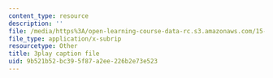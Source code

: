 ```yaml
---
content_type: resource
description: ''
file: /media/https%3A/open-learning-course-data-rc.s3.amazonaws.com/15-071-the-analytics-edge-spring-2017/9b521b52bc395f87a2ee226b2e73e523_0fWDzzMSk8I.vtt
file_type: application/x-subrip
resourcetype: Other
title: 3play caption file
uid: 9b521b52-bc39-5f87-a2ee-226b2e73e523
---
```

